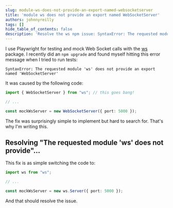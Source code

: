 ```yaml
---
slug: module-ws-does-not-provide-an-export-named-websocketserver
title: 'module ws does not provide an export named WebSocketServer'
authors: johnnyreilly
tags: []
hide_table_of_contents: false
description: 'Resolve the ws npm issue: SyntaxError: The requested module ws does not provide an export named WebSocketServer'
---
```


I use Playwright for testing and mock Web Socket calls with the [ws](https://github.com/websockets/ws) package. I recently did an `npm upgrade` and found myself hitting this error message when I tried to run tests: 

```
SyntaxError: The requested module 'ws' does not provide an export named 'WebSocketServer'
```

It was caused by the following code:

```ts
import { WebSocketServer } from "ws"; // this goes bang!

// ...

const mockWsServer = new WebSocketServer({ port: 5000 });
```

The fix was surprisingly simple to implement but hard to search for.  That's why I'm writing this.

## Resolving "The requested module 'ws' does not provide"...

This fix is as simple switching the code to:

```ts
import ws from "ws";

// ...

const mockWsServer = new ws.Server({ port: 5000 });
```

And that should resolve the issue.
